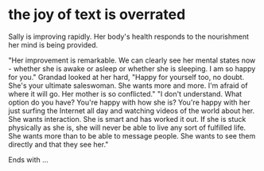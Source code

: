 # the joy of text is overrated

Sally is improving rapidly. Her body's health responds to the nourishment her mind is being provided.

"Her improvement is remarkable. We can clearly see her mental states now - whether she is awake or asleep or whether she is sleeping. I am so happy for you."
Grandad looked at her hard, "Happy for yourself too, no doubt. She's your ultimate saleswoman. She wants more and more. I'm afraid of where it will go. Her mother is so conflicted."
"I don't understand. What option do you have? You're happy with how she is? You're happy with her just surfing the Internet all day and watching videos of the world about her. She wants interaction. She is smart and has worked it out. If she is stuck physically as she is, she will never be able to live any sort of fulfilled life. She wants more than to be able to message people. She wants to see them directly and that they see her."

Ends with ...

